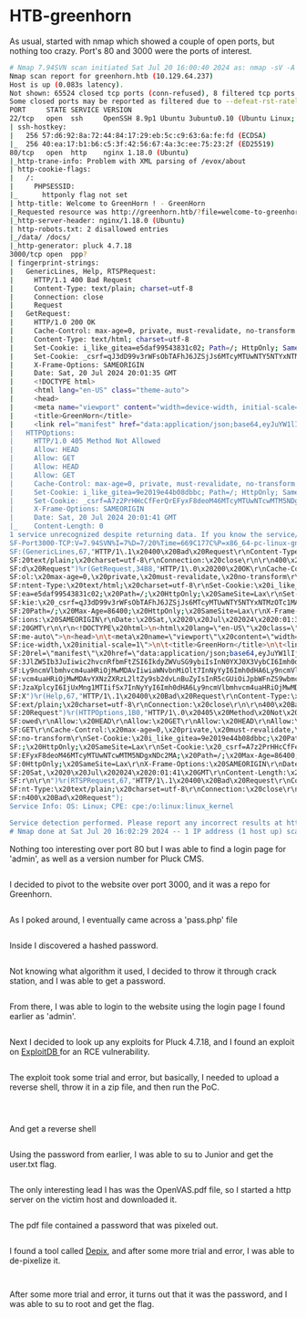 # HTB-greenhorn

As usual, started with nmap which showed a couple of open ports, but nothing too crazy. Port's 80 and 3000 were the ports of interest.

```bash
# Nmap 7.94SVN scan initiated Sat Jul 20 16:00:40 2024 as: nmap -sV -A -p- -Pn -T4 --open -oA nmap 10.129.64.237
Nmap scan report for greenhorn.htb (10.129.64.237)
Host is up (0.083s latency).
Not shown: 65524 closed tcp ports (conn-refused), 8 filtered tcp ports (no-response)
Some closed ports may be reported as filtered due to --defeat-rst-ratelimit
PORT     STATE SERVICE VERSION
22/tcp   open  ssh     OpenSSH 8.9p1 Ubuntu 3ubuntu0.10 (Ubuntu Linux; protocol 2.0)
| ssh-hostkey: 
|   256 57:d6:92:8a:72:44:84:17:29:eb:5c:c9:63:6a:fe:fd (ECDSA)
|_  256 40:ea:17:b1:b6:c5:3f:42:56:67:4a:3c:ee:75:23:2f (ED25519)
80/tcp   open  http    nginx 1.18.0 (Ubuntu)
|_http-trane-info: Problem with XML parsing of /evox/about
| http-cookie-flags: 
|   /: 
|     PHPSESSID: 
|_      httponly flag not set
| http-title: Welcome to GreenHorn ! - GreenHorn
|_Requested resource was http://greenhorn.htb/?file=welcome-to-greenhorn
|_http-server-header: nginx/1.18.0 (Ubuntu)
| http-robots.txt: 2 disallowed entries 
|_/data/ /docs/
|_http-generator: pluck 4.7.18
3000/tcp open  ppp?
| fingerprint-strings: 
|   GenericLines, Help, RTSPRequest: 
|     HTTP/1.1 400 Bad Request
|     Content-Type: text/plain; charset=utf-8
|     Connection: close
|     Request
|   GetRequest: 
|     HTTP/1.0 200 OK
|     Cache-Control: max-age=0, private, must-revalidate, no-transform
|     Content-Type: text/html; charset=utf-8
|     Set-Cookie: i_like_gitea=e5daf99543831c02; Path=/; HttpOnly; SameSite=Lax
|     Set-Cookie: _csrf=qJ3dD99v3rWFsObTAFhJ6JZSjJs6MTcyMTUwNTY5NTYxNTMzOTc1MA; Path=/; Max-Age=86400; HttpOnly; SameSite=Lax
|     X-Frame-Options: SAMEORIGIN
|     Date: Sat, 20 Jul 2024 20:01:35 GMT
|     <!DOCTYPE html>
|     <html lang="en-US" class="theme-auto">
|     <head>
|     <meta name="viewport" content="width=device-width, initial-scale=1">
|     <title>GreenHorn</title>
|     <link rel="manifest" href="data:application/json;base64,eyJuYW1lIjoiR3JlZW5Ib3JuIiwic2hvcnRfbmFtZSI6IkdyZWVuSG9ybiIsInN0YXJ0X3VybCI6Imh0dHA6Ly9ncmVlbmhvcm4uaHRiOjMwMDAvIiwiaWNvbnMiOlt7InNyYyI6Imh0dHA6Ly9ncmVlbmhvcm4uaHRiOjMwMDAvYXNzZXRzL2ltZy9sb2dvLnBuZyIsInR5cGUiOiJpbWFnZS9wbmciLCJzaXplcyI6IjUxMng1MTIifSx7InNyYyI6Imh0dHA6Ly9ncmVlbmhvcm4uaHRiOjMwMDAvYX
|   HTTPOptions: 
|     HTTP/1.0 405 Method Not Allowed
|     Allow: HEAD
|     Allow: GET
|     Allow: HEAD
|     Allow: GET
|     Cache-Control: max-age=0, private, must-revalidate, no-transform
|     Set-Cookie: i_like_gitea=9e2019e44b08dbbc; Path=/; HttpOnly; SameSite=Lax
|     Set-Cookie: _csrf=A7z2PrHHcCfFerQrEFyxF8deoM46MTcyMTUwNTcwMTM5NDgxNDc2MA; Path=/; Max-Age=86400; HttpOnly; SameSite=Lax
|     X-Frame-Options: SAMEORIGIN
|     Date: Sat, 20 Jul 2024 20:01:41 GMT
|_    Content-Length: 0
1 service unrecognized despite returning data. If you know the service/version, please submit the following fingerprint at https://nmap.org/cgi-bin/submit.cgi?new-service :
SF-Port3000-TCP:V=7.94SVN%I=7%D=7/20%Time=669C177C%P=x86_64-pc-linux-gnu%r
SF:(GenericLines,67,"HTTP/1\.1\x20400\x20Bad\x20Request\r\nContent-Type:\x
SF:20text/plain;\x20charset=utf-8\r\nConnection:\x20close\r\n\r\n400\x20Ba
SF:d\x20Request")%r(GetRequest,34B8,"HTTP/1\.0\x20200\x20OK\r\nCache-Contr
SF:ol:\x20max-age=0,\x20private,\x20must-revalidate,\x20no-transform\r\nCo
SF:ntent-Type:\x20text/html;\x20charset=utf-8\r\nSet-Cookie:\x20i_like_git
SF:ea=e5daf99543831c02;\x20Path=/;\x20HttpOnly;\x20SameSite=Lax\r\nSet-Coo
SF:kie:\x20_csrf=qJ3dD99v3rWFsObTAFhJ6JZSjJs6MTcyMTUwNTY5NTYxNTMzOTc1MA;\x
SF:20Path=/;\x20Max-Age=86400;\x20HttpOnly;\x20SameSite=Lax\r\nX-Frame-Opt
SF:ions:\x20SAMEORIGIN\r\nDate:\x20Sat,\x2020\x20Jul\x202024\x2020:01:35\x
SF:20GMT\r\n\r\n<!DOCTYPE\x20html>\n<html\x20lang=\"en-US\"\x20class=\"the
SF:me-auto\">\n<head>\n\t<meta\x20name=\"viewport\"\x20content=\"width=dev
SF:ice-width,\x20initial-scale=1\">\n\t<title>GreenHorn</title>\n\t<link\x
SF:20rel=\"manifest\"\x20href=\"data:application/json;base64,eyJuYW1lIjoiR
SF:3JlZW5Ib3JuIiwic2hvcnRfbmFtZSI6IkdyZWVuSG9ybiIsInN0YXJ0X3VybCI6Imh0dHA6
SF:Ly9ncmVlbmhvcm4uaHRiOjMwMDAvIiwiaWNvbnMiOlt7InNyYyI6Imh0dHA6Ly9ncmVlbmh
SF:vcm4uaHRiOjMwMDAvYXNzZXRzL2ltZy9sb2dvLnBuZyIsInR5cGUiOiJpbWFnZS9wbmciLC
SF:JzaXplcyI6IjUxMng1MTIifSx7InNyYyI6Imh0dHA6Ly9ncmVlbmhvcm4uaHRiOjMwMDAvY
SF:X")%r(Help,67,"HTTP/1\.1\x20400\x20Bad\x20Request\r\nContent-Type:\x20t
SF:ext/plain;\x20charset=utf-8\r\nConnection:\x20close\r\n\r\n400\x20Bad\x
SF:20Request")%r(HTTPOptions,1B0,"HTTP/1\.0\x20405\x20Method\x20Not\x20All
SF:owed\r\nAllow:\x20HEAD\r\nAllow:\x20GET\r\nAllow:\x20HEAD\r\nAllow:\x20
SF:GET\r\nCache-Control:\x20max-age=0,\x20private,\x20must-revalidate,\x20
SF:no-transform\r\nSet-Cookie:\x20i_like_gitea=9e2019e44b08dbbc;\x20Path=/
SF:;\x20HttpOnly;\x20SameSite=Lax\r\nSet-Cookie:\x20_csrf=A7z2PrHHcCfFerQr
SF:EFyxF8deoM46MTcyMTUwNTcwMTM5NDgxNDc2MA;\x20Path=/;\x20Max-Age=86400;\x2
SF:0HttpOnly;\x20SameSite=Lax\r\nX-Frame-Options:\x20SAMEORIGIN\r\nDate:\x
SF:20Sat,\x2020\x20Jul\x202024\x2020:01:41\x20GMT\r\nContent-Length:\x200\
SF:r\n\r\n")%r(RTSPRequest,67,"HTTP/1\.1\x20400\x20Bad\x20Request\r\nConte
SF:nt-Type:\x20text/plain;\x20charset=utf-8\r\nConnection:\x20close\r\n\r\
SF:n400\x20Bad\x20Request");
Service Info: OS: Linux; CPE: cpe:/o:linux:linux_kernel

Service detection performed. Please report any incorrect results at https://nmap.org/submit/ .
# Nmap done at Sat Jul 20 16:02:29 2024 -- 1 IP address (1 host up) scanned in 108.93 seconds
```

Nothing too interesting over port 80 but I was able to find a login page for 'admin', as well as a version number for Pluck CMS.

<figure><img src=".gitbook/assets/image (48).png" alt=""><figcaption></figcaption></figure>

I decided to pivot to the website over port 3000, and it was a repo for Greenhorn.

<figure><img src=".gitbook/assets/image (49).png" alt=""><figcaption></figcaption></figure>

As I poked around, I eventually came across a 'pass.php' file

<figure><img src=".gitbook/assets/image (50).png" alt=""><figcaption></figcaption></figure>

Inside I discovered a hashed password.

<figure><img src=".gitbook/assets/image (51).png" alt=""><figcaption></figcaption></figure>

Not knowing what algorithm it used, I decided to throw it through crack station, and I was able to get a password.

<figure><img src=".gitbook/assets/image (52).png" alt=""><figcaption></figcaption></figure>

From there, I was able to login to the website using the login page I found earlier as 'admin'.

<figure><img src=".gitbook/assets/image (53).png" alt=""><figcaption></figcaption></figure>

Next I decided to look up any exploits for Pluck 4.7.18, and I found an exploit on [ExploitDB ](https://www.exploit-db.com/exploits/51592)for an RCE vulnerability.

<figure><img src=".gitbook/assets/image (54).png" alt=""><figcaption></figcaption></figure>

The exploit took some trial and error, but basically, I needed to upload a reverse shell, throw it in a zip file, and then run the PoC.

<figure><img src=".gitbook/assets/image (57).png" alt=""><figcaption></figcaption></figure>

<figure><img src=".gitbook/assets/image (55).png" alt=""><figcaption></figcaption></figure>

<figure><img src=".gitbook/assets/image (56).png" alt=""><figcaption></figcaption></figure>

And get a reverse shell

<figure><img src=".gitbook/assets/image (58).png" alt=""><figcaption></figcaption></figure>

Using the password from earlier, I was able to su to Junior and get the user.txt flag.

<figure><img src=".gitbook/assets/image (59).png" alt=""><figcaption></figcaption></figure>

The only interesting lead I has was the OpenVAS.pdf file, so I started a http server on the victim host and downloaded it.

<figure><img src=".gitbook/assets/image (60).png" alt=""><figcaption></figcaption></figure>

The pdf file contained a password that was pixeled out.

<figure><img src=".gitbook/assets/image (61).png" alt=""><figcaption></figcaption></figure>

I found a tool called [Depix](https://github.com/spipm/Depix), and after some more trial and error, I was able to de-pixelize it.

<figure><img src=".gitbook/assets/image (62).png" alt=""><figcaption></figcaption></figure>

<figure><img src=".gitbook/assets/image (63).png" alt=""><figcaption></figcaption></figure>

After some more trial and error, it turns out that it was the password, and I was able to su to root and get the flag.

<figure><img src=".gitbook/assets/image (64).png" alt=""><figcaption></figcaption></figure>

<figure><img src=".gitbook/assets/image (45).png" alt=""><figcaption></figcaption></figure>

